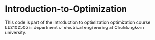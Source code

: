 # Introduction-to-Optimization
This code is part of the introduction to optimization optimization course EE2102505 in department of electrical engineering at Chulalongkorn university.
